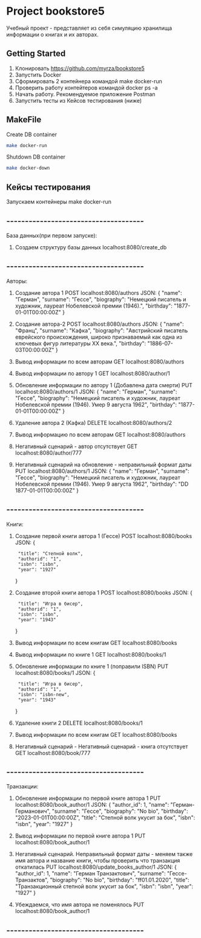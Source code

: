 # Project bookstore5

Учебный проект - представляет из себя симуляцию хранилища информации о книгах и их авторах. 

## Getting Started

1. Клонировать https://github.com/myrza/bookstore5
2. Запустить Docker
3. Сформировать 2 контейнера командой make docker-run
4. Проверить работу контейтеров командой docker ps -a
5. Начать работу. Рекомендуемое приложение Postman
6. Запустить тесты из Кейсов тестирования (ниже)

## MakeFile

Create DB container
```bash
make docker-run
```

Shutdown DB container
```bash
make docker-down
```


## Кейсы тестирования 
Запускаем контейнеры  make docker-run
## -------------------------------------
База данных(при первом запуске): 
1. Создаем структуру базы данных 
    localhost:8080/create_db

## ------------------------------------- 
Авторы:
1. Создание автора 1
    POST localhost:8080/authors
    JSON: 
    {
        "name": "Герман",
        "surname": "Гессе",
        "biography": "Немецкий писатель и художник, лауреат Нобелевской премии (1946).",
        "birthday": "1877-01-01T00:00:00Z"
    }
2. Создание автора-2 
    POST localhost:8080/authors
    JSON: 
    {
        "name": "Франц",
        "surname": "Кафка",
        "biography": "Австрийский писатель еврейского происхождения, широко признаваемый как одна из ключевых фигур литературы XX века.",
        "birthday": "1886-07-03T00:00:00Z"
    }
3. Вывод информации по всем авторам
    GET localhost:8080/authors

4. Вывод информации по автору 1
    GET localhost:8080/author/1 

5. Обновление информации по автору 1 (Добавлена дата смерти)
    PUT localhost:8080/authors/1 
    JSON: 
    {
    "name": "Герман",
    "surname": "Гессе",
    "biography": "Немецкий писатель и художник, лауреат Нобелевской премии (1946). Умер  9 августа 1962",
    "birthday": "1877-01-01T00:00:00Z"
}
6. Удаление автора 2 (Кафка)
    DELETE localhost:8080/authors/2

7. Вывод информацию по всем авторам
    GET localhost:8080/authors

8. Негативный сценарий - автор отсутствует
    GET localhost:8080/author/777
    
9. Негативный сценарий на обновление - неправильный формат даты 
    PUT localhost:8080/authors/1 
    JSON: 
    {
    "name": "Герман",
    "surname": "Гессе",
    "biography": "Немецкий писатель и художник, лауреат Нобелевской премии (1946). Умер  9 августа 1962",
    "birthday": "DD 1877-01-01T00:00:00Z"
}

## -------------------------------------
Книги:
1. Создание первой книги автора 1 (Гессе)
    POST localhost:8080/books
    JSON:
    {

        "title": "Степной волк",
        "authorid": "1",
        "isbn": "isbn",
        "year": "1927"
    }
2. Создание второй книги автора 1
    POST localhost:8080/books
    JSON: 
     {

        "title": "Игра в бисер",
        "authorid": "1",
        "isbn": "isbn",
        "year": "1943"
    }
3. Вывод информации по всем книгам
    GET localhost:8080/books

4. Вывод информации по книге 1
    GET localhost:8080/books/1

5. Обновление информации по книге 1 (поправили ISBN)
    PUT localhost:8080/books/1
    JSON:
     {

        "title": "Игра в бисер",
        "authorid": "1",
        "isbn": "isbn-new",
        "year": "1943"
    }
6. Удаление книги 2 
    DELETE localhost:8080/books/1

7. Вывод информации по всем книгам
    GET localhost:8080/books

8. Негативный сценарий - Негативный сценарий - книга отсутствует
    GET localhost:8080/book/777

## -------------------------------------
Транзакции:
1. Обновление информации по первой книге автора 1
    PUT localhost:8080/book_author/1
    JSON: 
    {
    "author_id": 1,
    "name": "Герман-Германович",
    "surname": "Гессе",
    "biography": "No bio",
    "birthday": "2023-01-01T00:00:00Z",
    "title": "Степной волк укусит за бок",
    "isbn": "isbn",
    "year": "1927"
}
2. Вывод информации по первой книге автора 1
    PUT localhost:8080/book_author/1

3. Негативный сценарий. Неправильный формат даты - меняем также имя автора и название книги, чтобы проверить что транзакция откатилась
    PUT localhost:8080/update_books_author/1
    JSON: 
    {
    "author_id": 1,
    "name": "Герман Транзактович",
    "surname": "Гессе-Транзактов",
    "biography": "No bio",
    "birthday": "ff01.01.2020",
    "title": "Транзакционный степной волк укусит за бок",
    "isbn": "isbn",
    "year": "1927"
}
4. Убеждаемся, что имя автора не поменялось
    PUT localhost:8080/book_author/1

## -------------------------------------